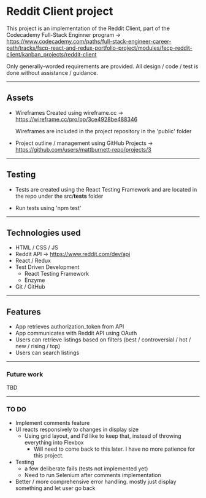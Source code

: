 # Reddit Client project
This project is an implementation of the Reddit Client, part of the Codecademy Full-Stack Enginner program -> \
https://www.codecademy.com/paths/full-stack-engineer-career-path/tracks/fscp-react-and-redux-portfolio-project/modules/fecp-reddit-client/kanban_projects/reddit-client

Only generally-worded requirements are provided. All design / code / test is done without assistance / guidance.

---

## Assets
* Wireframes
    Created using wireframe.cc -> \
    https://wireframe.cc/pro/pp/3ce4928be488346

    Wireframes are included in the project repository in the 'public' folder
* Project outline / management using GitHub Projects -> \
    https://github.com/users/mattburnett-repo/projects/3

---

## Testing
* Tests are created using the React Testing Framework and are located in the repo under the src/__tests__ folder 

* Run tests using 'npm test'

---

## Technologies used
* HTML / CSS / JS 
* Reddit API -> https://www.reddit.com/dev/api 
* React / Redux 
* Test Driven Development
  * React Testing Framework 
  * Enzyme
* Git / GitHub

---

## Features
* App retrieves authorization_token from API
* App communicates with Reddit API using OAuth
* Users can retrieve listings based on filters (best / controversial / hot / new / rising / top)
* Users can search listings

---

### Future work
TBD

---

### TO DO
* Implement comments feature
* UI reacts responsively to changes in display size
  * Using grid layout, and I'd like to keep that, instead of throwing everything into Flexbox
    * Will need to come back to this later. I have no more patience for this project.
* Testing
  * a few deliberate fails (tests not implemented yet)
  * Need to run Selenium after comments implementation
* Better / more comprehensive error handling. mostly just display something and let user go back
